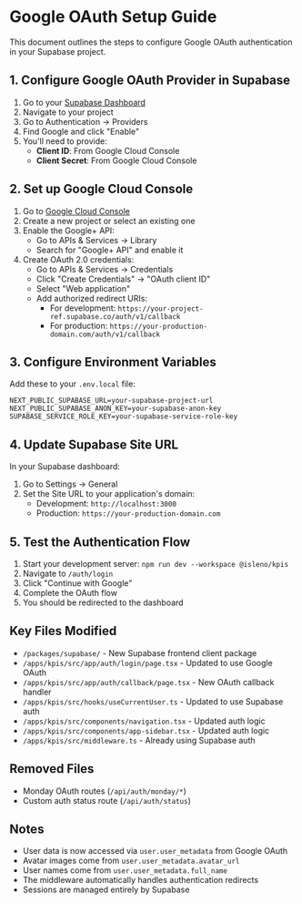 # Google OAuth Setup Guide

This document outlines the steps to configure Google OAuth authentication in your Supabase project.

## 1. Configure Google OAuth Provider in Supabase

1. Go to your [Supabase Dashboard](https://supabase.com/dashboard)
2. Navigate to your project
3. Go to Authentication → Providers
4. Find Google and click "Enable"
5. You'll need to provide:
   - **Client ID**: From Google Cloud Console
   - **Client Secret**: From Google Cloud Console

## 2. Set up Google Cloud Console

1. Go to [Google Cloud Console](https://console.cloud.google.com/)
2. Create a new project or select an existing one
3. Enable the Google+ API:
   - Go to APIs & Services → Library
   - Search for "Google+ API" and enable it
4. Create OAuth 2.0 credentials:
   - Go to APIs & Services → Credentials
   - Click "Create Credentials" → "OAuth client ID"
   - Select "Web application"
   - Add authorized redirect URIs:
     - For development: `https://your-project-ref.supabase.co/auth/v1/callback`
     - For production: `https://your-production-domain.com/auth/v1/callback`

## 3. Configure Environment Variables

Add these to your `.env.local` file:

```env
NEXT_PUBLIC_SUPABASE_URL=your-supabase-project-url
NEXT_PUBLIC_SUPABASE_ANON_KEY=your-supabase-anon-key
SUPABASE_SERVICE_ROLE_KEY=your-supabase-service-role-key
```

## 4. Update Supabase Site URL

In your Supabase dashboard:
1. Go to Settings → General
2. Set the Site URL to your application's domain:
   - Development: `http://localhost:3000`
   - Production: `https://your-production-domain.com`

## 5. Test the Authentication Flow

1. Start your development server: `npm run dev --workspace @isleno/kpis`
2. Navigate to `/auth/login`
3. Click "Continue with Google"
4. Complete the OAuth flow
5. You should be redirected to the dashboard

## Key Files Modified

- `/packages/supabase/` - New Supabase frontend client package
- `/apps/kpis/src/app/auth/login/page.tsx` - Updated to use Google OAuth
- `/apps/kpis/src/app/auth/callback/page.tsx` - New OAuth callback handler
- `/apps/kpis/src/hooks/useCurrentUser.ts` - Updated to use Supabase auth
- `/apps/kpis/src/components/navigation.tsx` - Updated auth logic
- `/apps/kpis/src/components/app-sidebar.tsx` - Updated auth logic
- `/apps/kpis/src/middleware.ts` - Already using Supabase auth

## Removed Files

- Monday OAuth routes (`/api/auth/monday/*`)
- Custom auth status route (`/api/auth/status`)

## Notes

- User data is now accessed via `user.user_metadata` from Google OAuth
- Avatar images come from `user.user_metadata.avatar_url`
- User names come from `user.user_metadata.full_name`
- The middleware automatically handles authentication redirects
- Sessions are managed entirely by Supabase 
